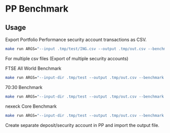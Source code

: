 # PP Benchmark

## Usage

Export Portfolio Performance security account transactions as CSV.

```sh
make run ARGS="--input .tmp/test/ING.csv --output .tmp/out.csv --benchmark VWCE.DE:100"
```

For multiple csv files (Export of multiple security accounts)

FTSE All World Benchmark

```sh
make run ARGS="--input-dir .tmp/test --output .tmp/out.csv --benchmark VWCE.DE:100"
```

70:30 Benchmark

```sh
make run ARGS="--input-dir .tmp/test --output .tmp/out.csv --benchmark EUNL.DE:70 --benchmark IS3N.DE:30"
```

nexeck Core Benchmark

```sh
make run ARGS="--input-dir .tmp/test --output .tmp/out.csv --benchmark JPGL.DE:28 --benchmark XDEM.DE:23.8 --benchmark CEMR.DE:14 --benchmark AYEM.DE:30 --benchmark IUSN.DE:4.2"
```

Create separate deposit/security account in PP and import the output file.
